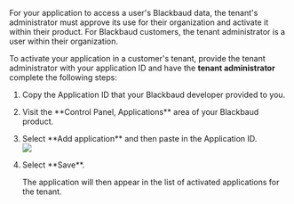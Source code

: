 
<p>For your application to access a user's Blackbaud data, the tenant's administrator must approve its use for their organization and activate it within their product. For Blackbaud customers, the tenant administrator is a user within their organization. </p>

<p>To activate your application in a customer's tenant, provide the tenant administrator with your application ID and have the <b>tenant administrator</b> complete the following steps: </p>
<ol>
<li><p>Copy the Application ID that your Blackbaud developer provided to you.</p></li>
<li><p>Visit the **Control Panel, Applications** area of your Blackbaud product.</p></li>
<li><p>Select **Add application** and then paste in the Application ID. <br />
<img src="/assets/img/product_applications.png" class="img-responsive"></p></li>
<li><p>Select **Save**.</p>
<p>The application will then appear in the list of activated applications for the tenant.</p></li></ol>


